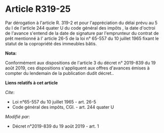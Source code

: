 # Article R319-25

Par dérogation à l'article R. 319-2 et pour l'appréciation du délai prévu au  5 du I de l'article 244 quater U du code
général des impôts , la date d'octroi de l'avance s'entend de la date de signature par l'emprunteur du contrat de prêt
mentionné à l' article 26-5 de la loi n° 65-557 du 10 juillet 1965 fixant le statut de la copropriété des immeubles bâtis.

**Nota:**

Conformément aux dispositions de l'article 3 du décret n° 2019-839 du 19 août 2019, ces dispositions s'appliquent aux offres
d'avances émises à compter du lendemain de la publication dudit décret..

**Liens relatifs à cet article**

_Cite_:

  - Loi n°65-557 du 10 juillet 1965 - art. 26-5
  - Code général des impôts, CGI. - art. 244 quater U

_Modifié par_:

  - Décret n°2019-839 du 19 août 2019 - art. 1
